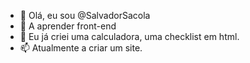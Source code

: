 - 👋 Olá, eu sou @SalvadorSacola
- 👀 A aprender front-end
- 🌱 Eu já criei uma calculadora, uma checklist em html.
- 📫 Atualmente a criar um site.

<!---
SalvadorSacola/SalvadorSacola is a ✨ special ✨ repository because its `README.md` (this file) appears on your GitHub profile.
You can click the Preview link to take a look at your changes.
--->
